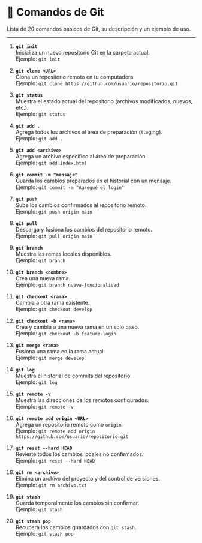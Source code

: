 # 📘 Comandos de Git

Lista de 20 comandos básicos de Git, su descripción y un ejemplo de uso.

---

1. **`git init`**  
   Inicializa un nuevo repositorio Git en la carpeta actual.  
   Ejemplo: `git init`

2. **`git clone <URL>`**  
   Clona un repositorio remoto en tu computadora.  
   Ejemplo: `git clone https://github.com/usuario/repositorio.git`

3. **`git status`**  
   Muestra el estado actual del repositorio (archivos modificados, nuevos, etc.).  
   Ejemplo: `git status`

4. **`git add .`**  
   Agrega todos los archivos al área de preparación (staging).  
   Ejemplo: `git add .`

5. **`git add <archivo>`**  
   Agrega un archivo específico al área de preparación.  
   Ejemplo: `git add index.html`

6. **`git commit -m "mensaje"`**  
   Guarda los cambios preparados en el historial con un mensaje.  
   Ejemplo: `git commit -m "Agregué el login"`

7. **`git push`**  
   Sube los cambios confirmados al repositorio remoto.  
   Ejemplo: `git push origin main`

8. **`git pull`**  
   Descarga y fusiona los cambios del repositorio remoto.  
   Ejemplo: `git pull origin main`

9. **`git branch`**  
   Muestra las ramas locales disponibles.  
   Ejemplo: `git branch`

10. **`git branch <nombre>`**  
    Crea una nueva rama.  
    Ejemplo: `git branch nueva-funcionalidad`

11. **`git checkout <rama>`**  
    Cambia a otra rama existente.  
    Ejemplo: `git checkout develop`

12. **`git checkout -b <rama>`**  
    Crea y cambia a una nueva rama en un solo paso.  
    Ejemplo: `git checkout -b feature-login`

13. **`git merge <rama>`**  
    Fusiona una rama en la rama actual.  
    Ejemplo: `git merge develop`

14. **`git log`**  
    Muestra el historial de commits del repositorio.  
    Ejemplo: `git log`

15. **`git remote -v`**  
    Muestra las direcciones de los remotos configurados.  
    Ejemplo: `git remote -v`

16. **`git remote add origin <URL>`**  
    Agrega un repositorio remoto como `origin`.  
    Ejemplo: `git remote add origin https://github.com/usuario/repositorio.git`

17. **`git reset --hard HEAD`**  
    Revierte todos los cambios locales no confirmados.  
    Ejemplo: `git reset --hard HEAD`

18. **`git rm <archivo>`**  
    Elimina un archivo del proyecto y del control de versiones.  
    Ejemplo: `git rm archivo.txt`

19. **`git stash`**  
    Guarda temporalmente los cambios sin confirmar.  
    Ejemplo: `git stash`

20. **`git stash pop`**  
    Recupera los cambios guardados con `git stash`.  
    Ejemplo: `git stash pop`
